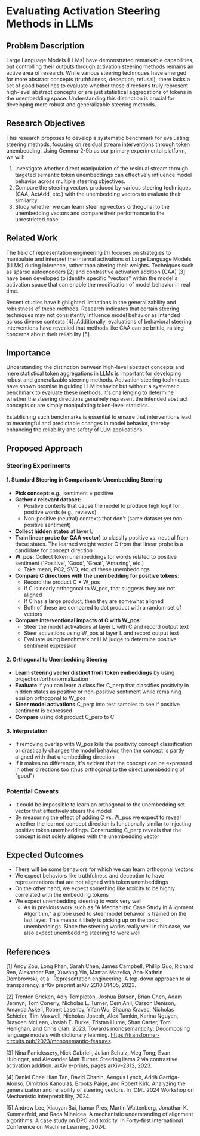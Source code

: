 # Evaluating Activation Steering Methods in LLMs

## Problem Description

Large Language Models (LLMs) have demonstrated remarkable capabilities, but controlling their outputs through activation steering methods remains an active area of research. While various steering techniques have emerged for more abstract concepts (truthfulness, deception, refusal), there lacks a set of good baselines to evaluate whether these directions truly represent high-level abstract concepts or are just statistical aggregations of tokens in the unembedding space. Understanding this distinction is crucial for developing more robust and generalizable steering methods.

## Research Objectives

This research proposes to develop a systematic benchmark for evaluating steering methods, focusing on residual stream interventions through token unembedding. Using Gemma-2-9b as our primary experimental platform, we will:

1. Investigate whether direct manipulation of the residual stream through targeted semantic token unembeddings can effectively influence model behavior across multiple steering objectives.
2. Compare the steering vectors produced by various steering techniques (CAA, ActAdd, etc.) with the unembedding vectors to evaluate their similarity.
3. Study whether we can learn steering vectors orthogonal to the unembedding vectors and compare their performance to the unrestricted case.

## Related Work

The field of representation engineering [1] focuses on strategies to manipulate and interpret the internal activations of Large Language Models (LLMs) during inference, rather than altering their weights. Techniques such as sparse autoencoders [2] and contrastive activation addition (CAA) [3] have been developed to identify specific "vectors" within the model's activation space that can enable the modification of model behavior in real time.

Recent studies have highlighted limitations in the generalizability and robustness of these methods. Research indicates that certain steering techniques may not consistently influence model behavior as intended across diverse contexts [4]. Additionally, evaluations of behavioral steering interventions have revealed that methods like CAA can be brittle, raising concerns about their reliability [5].

## Importance

Understanding the distinction between high-level abstract concepts and mere statistical token aggregations in LLMs is important for developing robust and generalizable steering methods. Activation steering techniques have shown promise in guiding LLM behavior but without a systematic benchmark to evaluate these methods, it's challenging to determine whether the steering directions genuinely represent the intended abstract concepts or are simply manipulating token-level statistics.

Establishing such benchmarks is essential to ensure that interventions lead to meaningful and predictable changes in model behavior, thereby enhancing the reliability and safety of LLM applications.

## Proposed Approach

### Steering Experiments

#### 1. Standard Steering in Comparison to Unembedding Steering

- **Pick concept**: e.g., sentiment = positive
- **Gather a relevant dataset**:
  - Positive contexts that cause the model to produce high logit for positive words (e.g., reviews)
  - Non-positive (neutral) contexts that don't (same dataset yet non-positive sentiment)
- **Collect hidden states** at layer L
- **Train linear probe (or CAA vector)** to classify positive vs. neutral from these states. The learned weight vector C from that linear probe is a candidate for concept direction
- **W_pos**: Collect token unembeddings for words related to positive sentiment ('Positive', 'Good', 'Great', 'Amazing', etc.)
  - Take mean, PC2, SVD, etc. of these unembeddings
- **Compare C directions with the unembedding for positive tokens**:
  - Record the product C * W_pos
  - If C is nearly orthogonal to W_pos, that suggests they are not aligned
  - If C has a large product, then they are somewhat aligned
  - Both of these are compared to dot product with a random set of vectors
- **Compare interventional impacts of C with W_pos**:
  - Steer the model activations at layer L with C and record output text
  - Steer activations using W_pos at layer L and record output text
  - Evaluate using benchmark or LLM judge to determine positive sentiment expression

#### 2. Orthogonal to Unembedding Steering

- **Learn steering vector distinct from token embeddings** by using projection/orthonormalization
- **Evaluate** if you can learn a classifier C_perp that classifies positivity in hidden states as positive or non-positive sentiment while remaining epsilon orthogonal to W_pos
- **Steer model activations** C_perp into test samples to see if positive sentiment is expressed
- **Compare** using dot product C_perp to C

#### 3. Interpretation

- If removing overlap with W_pos kills the positivity concept classification or drastically changes the model behavior, then the concept is partly aligned with that unembedding direction
- If it makes no difference, it's evident that the concept can be expressed in other directions too (thus orthogonal to the direct unembedding of "good")

### Potential Caveats

- It could be impossible to learn an orthogonal to the unembedding set vector that effectively steers the model
- By measuring the effect of adding C vs. W_pos we expect to reveal whether the learned concept direction is functionally similar to injecting positive token unembeddings. Constructing C_perp reveals that the concept is not solely aligned with the unembedding vector

## Expected Outcomes

- There will be some behaviors for which we can learn orthogonal vectors
- We expect behaviors like truthfulness and deception to have representations that are not aligned with token unembeddings
- On the other hand, we expect something like toxicity to be highly correlated with the embedding tokens
- We expect unembedding steering to work very well
  - As in previous work such as "A Mechanistic Case Study in Alignment Algorithm," a probe used to steer model behavior is trained on the last layer. This means it likely is picking up on the toxic unembeddings. Since the steering works really well in this case, we also expect unembedding steering to work well

## References

[1] Andy Zou, Long Phan, Sarah Chen, James Campbell, Phillip Guo, Richard Ren, Alexander Pan, Xuwang Yin, Mantas Mazeika, Ann-Kathrin Dombrowski, et al. Representation engineering: A top-down approach to ai transparency. arXiv preprint arXiv:2310.01405, 2023.

[2] Trenton Bricken, Adly Templeton, Joshua Batson, Brian Chen, Adam Jermyn, Tom Conerly, Nicholas L. Turner, Cem Anil, Carson Denison, Amanda Askell, Robert Lasenby, Yifan Wu, Shauna Kravec, Nicholas Schiefer, Tim Maxwell, Nicholas Joseph, Alex Tamkin, Karina Nguyen, Brayden McLean, Josiah E. Burke, Tristan Hume, Shan Carter, Tom Henighan, and Chris Olah. 2023. Towards monosemanticity: Decomposing language models with dictionary learning. https://transformer-circuits.pub/2023/monosemantic-features.

[3] Nina Panickssery, Nick Gabrieli, Julian Schulz, Meg Tong, Evan Hubinger, and Alexander Matt Turner. Steering llama 2 via contrastive activation addition. arXiv e-prints, pages arXiv–2312, 2023.

[4]  Daniel Chee Hian Tan, David Chanin, Aengus Lynch, Adrià Garriga-Alonso, Dimitrios
Kanoulas, Brooks Paige, and Robert Kirk. Analyzing the generalization and reliability of
steering vectors. In ICML 2024 Workshop on Mechanistic Interpretability, 2024.

[5] Andrew Lee, Xiaoyan Bai, Itamar Pres, Martin Wattenberg, Jonathan K. Kummerfeld, and Rada Mihalcea. A mechanistic understanding of alignment algorithms: A case study on DPO and toxicity. In Forty-first International Conference on Machine Learning, 2024.